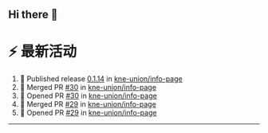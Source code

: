 ## Hi there 👋

<!--

**Here are some ideas to get you started:**

🙋‍♀️ A short introduction - what is your organization all about?
🌈 Contribution guidelines - how can the community get involved?
👩‍💻 Useful resources - where can the community find your docs? Is there anything else the community should know?
🍿 Fun facts - what does your team eat for breakfast?
🧙 Remember, you can do mighty things with the power of [Markdown](https://docs.github.com/github/writing-on-github/getting-started-with-writing-and-formatting-on-github/basic-writing-and-formatting-syntax)
-->


# ⚡ 最新活动

<!--START_SECTION:activity-->
1. 🚀 Published release [0.1.14](https://github.com/kne-union/info-page/releases/tag/0.1.14) in [kne-union/info-page](https://github.com/kne-union/info-page)
2. 🎉 Merged PR [#30](https://github.com/kne-union/info-page/pull/30) in [kne-union/info-page](https://github.com/kne-union/info-page)
3. 💪 Opened PR [#30](https://github.com/kne-union/info-page/pull/30) in [kne-union/info-page](https://github.com/kne-union/info-page)
4. 🎉 Merged PR [#29](https://github.com/kne-union/info-page/pull/29) in [kne-union/info-page](https://github.com/kne-union/info-page)
5. 💪 Opened PR [#29](https://github.com/kne-union/info-page/pull/29) in [kne-union/info-page](https://github.com/kne-union/info-page)
<!--END_SECTION:activity-->

---
